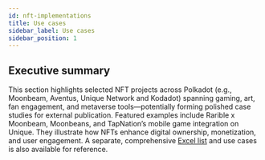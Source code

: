 ```yaml
---
id: nft-implementations
title: Use cases
sidebar_label: Use cases
sidebar_position: 1
---
```


## Executive summary

This section highlights selected NFT projects across Polkadot (e.g., Moonbeam, Aventus, Unique Network and Kodadot) spanning gaming, art, fan engagement, and metaverse tools—potentially forming polished case studies for external publication. Featured examples include Rarible x Moonbeam, Moonbeans, and TapNation’s mobile game integration on Unique. They illustrate how NFTs enhance digital ownership, monetization, and user engagement. A separate, comprehensive [Excel list](https://docs.google.com/spreadsheets/d/1u5QZWw1z42JHUxJhGousYFEZl1WG0Tap/edit?usp=sharing&ouid=113802931817577801665&rtpof=true&sd=true) and use cases is also available for reference.
